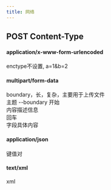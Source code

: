 ```yaml
---
title: 网络
---
```

## POST Content-Type

#### application/x-www-form-urlencoded

enctype不设置, a=1&b=2

#### multipart/form-data

boundary，长，复杂，主要用于上传文件  
主题 --boundary 开始  
内容描述信息  
回车  
字段具体内容

#### application/json

键值对

#### text/xml

xml
